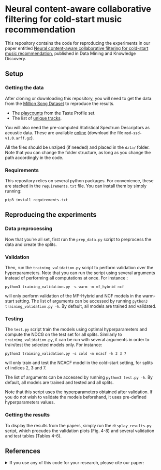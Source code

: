 #  Neural content-aware collaborative filtering for cold-start music recommendation

This repository contains the code for reproducing the experiments in our paper entitled [Neural content-aware collaborative filtering for cold-start music recommendation](https://arxiv.org/abs/2102.12369), published in Data Mining and Knowledge Discovery.

## Setup

### Getting the data

After cloning or downloading this repository, you will need to get the data from the [Million Song Dataset](http://millionsongdataset.com/) to reproduce the results.

* The [playcounts](http://millionsongdataset.com/sites/default/files/challenge/train_triplets.txt.zip) from the Taste Profile set.
* The list of [unique tracks](http://millionsongdataset.com/sites/default/files/AdditionalFiles/unique_tracks.txt).

You will also need the pre-computed Statistical Spectrum Descriptors as acoustic data. These are available [online](http://www.ifs.tuwien.ac.at/mir/msd/download.html) (download the file `msd-ssd-v1.0.arff.gz`).

All the files should be unziped (if needed) and placed in the `data/` folder.
Note that you can change the folder structure, as long as you change the path accordingly in the code.

### Requirements

This repository relies on several python packages. For convenience, these are stacked in the `requirements.txt` file. You can install them by simply running:

```
pip3 install requirements.txt
```

## Reproducing the experiments

### Data preprocessing

Now that you're all set, first run the `prep_data.py` script to preprocess the data and create the splits.

### Validation

Then, run the `training_validation.py` script to perform validation over the hyperparameters.
Note that you can run the script using several arguments instead of performing all computations at once.
For instance :

```
python3 training_validation.py -s warm -m mf_hybrid ncf
```

will only perform validation of the MF-Hybrid and NCF models in the warm-start setting.
The list of arguments can be accessed by running `python3 training_validation.py -h`.
By default, all models are trained and validated.

### Testing

The `test.py` script train the models using optimal hyperparameters and compute the NDCG on the test set for all splits.
Similarly to `training_validation.py`, it can be run with several arguments in order to train/test the selected models only.
For instance:

```
python3 training_validation.py -s cold -m ncacf -k 2 3 7
```

will only train and test the NCACF model in the cold-start setting, for splits of indices 2, 3 and 7.

The list of arguments can be accessed by running `python3 test.py -h`.
By default, all models are trained and tested and all splits.

Note that this script uses the hyperparameters obtained after validation.
If you do not wish to validate the models beforehand, it uses pre-defined hyperparameters values.

### Getting the results

To display the results from the papers, simply run the `display_results.py` script, which procudes the validation plots (Fig. 4-8) and several validation and test tables (Tables 4-6).


## References

<details><summary>If you use any of this code for your research, please cite our paper:</summary>
  
```latex
@article{Magron2022,  
  author={P. Magron and C. F{\'e}votte},  
  title={Neural content-aware collaborative filtering for cold-start music recommendation},  
  journal={Data Mining and Knowledge Discovery},  
  year={2022}
}
```

Also note that part of this code is taken from the [content_wmf](https://github.com/dawenl/content_wmf) repository.
Please consider citing the corresponding paper:
  
```latex
@inproceedings{Liang2015,
    author = {Liang, D. and Zhan, M. and Ellis, D.},
    title = {Content-aware collaborative music recommendation using pre-trained neural networks},
    booktitle = {Proc. International Society for Music Information Retrieval Conference (ISMIR)},
    year = {2015},
    month = {October}
}
```

</p>
</details>
